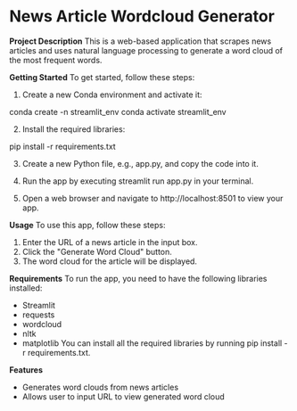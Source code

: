 # News Article Wordcloud Generator

**Project Description**
This is a web-based application that scrapes news articles and uses natural language processing to generate a word cloud of the most frequent words.

**Getting Started**
To get started, follow these steps:

1. Create a new Conda environment and activate it:

conda create -n streamlit_env
conda activate streamlit_env

2. Install the required libraries:

pip install -r requirements.txt

3. Create a new Python file, e.g., app.py, and copy the code into it.

4. Run the app by executing streamlit run app.py in your terminal.

5. Open a web browser and navigate to http://localhost:8501 to view your app.

**Usage**
To use this app, follow these steps:
1. Enter the URL of a news article in the input box.
2. Click the "Generate Word Cloud" button.
3. The word cloud for the article will be displayed.

**Requirements**
To run the app, you need to have the following libraries installed:

- Streamlit
- requests
- wordcloud
- nltk
- matplotlib
You can install all the required libraries by running pip install -r requirements.txt.

**Features**
- Generates word clouds from news articles
- Allows user to input URL to view generated word cloud
